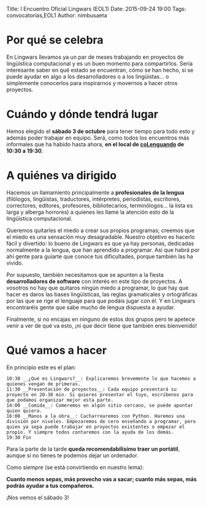 Title: I Encuentro Oficial Lingwars (EOL1)
Date: 2015-09-24 19:00
Tags: convocatorias,EOL1
Author: nimbusaeta

# Por qué se celebra

En Lingwars llevamos ya un par de meses trabajando en proyectos de lingüística computacional y es un buen momento para compartirlos. Sería interesante saber en qué estado se encuentran, cómo se han hecho, si se puede ayudar en algo a los desarrolladores o a los lingüistas... o simplemente conocerlos para inspirarnos y movernos a hacer otros proyectos.

# Cuándo y dónde tendrá lugar

Hemos elegido el __sábado 3 de octubre__ para tener tiempo para todo esto y además poder trabajar en equipo. Será, como todos los encuentros más informales que ha habido hasta ahora, __en el local de [coLenguando](http://encomienda.colenguando.com) de 10:30 a 19:30__.

# A quiénes va dirigido

Hacemos un llamamiento principalmente a __profesionales de la lengua__ (filólogos, lingüistas, traductores, intérpretes, periodistas, escritores, correctores, editores, profesores, bibliotecarios, terminólogos... la lista es larga y alberga horrores) a quienes les llame la atención esto de la lingüística computacional.

Queremos quitarles el miedo a crear sus propios programas; creemos que el miedo es una sensación muy desagradable. Nuestro objetivo es hacerlo fácil y divertido: lo bueno de Lingwars es que ya hay personas, dedicadas normalmente a la lengua, que han aprendido a programar. Así que habrá por ahí gente para guiarte que conoce tus dificultades, porque también las ha vivido.

Por supuesto, también necesitamos que se apunten a la fiesta __desarrolladores de software__ con interés en este tipo de proyectos. A vosotros no hay que quitaros ningún miedo a programar, lo que hay que hacer es daros las bases lingüísticas, las reglas gramaticales y ortográficas por las que se rige el lenguaje para que podáis jugar con él. Y en Lingwars encontraréis gente que sabe mucho de lengua dispuesta a ayudar.

Finalmente, si no encajas en ninguno de estos dos grupos pero te apetece venir a ver de qué va esto, ¡ni que decir tiene que también eres bienvenido!

# Qué vamos a hacer

En principio este es el plan:

````
10:30 __¿Qué es Lingwars?__: Explicaremos brevemente lo que hacemos a quienes vengan de primeras.
11:30 __Presentación de proyectos__: Cada equipo presentará su proyecto en 20-30 min. Si quieres presentar el tuyo, escríbenos para que podamos organizar mejor esta parte.
14:00 __Comida__: Comeremos en algún sitio cercano, se puede apuntar quien quiera.
16:00 __Manos a la obra__: Cacharrearemos con Python. Haremos una división por niveles. Empezaremos de cero enseñando a programar, pero quien ya sepa puede trabajar en proyectos existentes o empezar el propio. Y siempre todos contaremos con la ayuda de los demás.
19:30 Fin
````

Para la parte de la tarde __queda recomendabilísimo traer un portátil__, aunque si no tienes te podemos dejar un ordenador.

Como siempre (se está convirtiendo en nuestro lema):

__Cuanto menos sepas, más provecho vas a sacar; cuanto más sepas, más podrás ayudar a tus compañeros.__

¡Nos vemos el sábado 3!